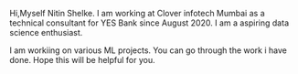 Hi,Myself Nitin Shelke.
I am working at Clover infotech Mumbai as a technical consultant for YES Bank since August 2020.
I am a aspiring data science enthusiast.

I am workiing on various ML projects. You can go through the work i have done. Hope this will be helpful for you.
